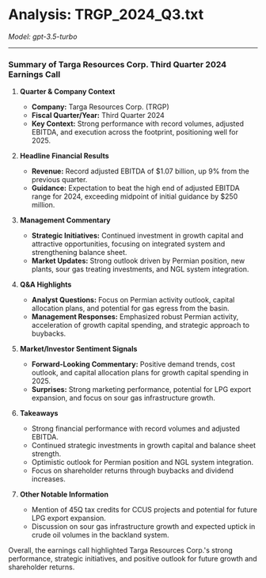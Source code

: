 # Analysis: TRGP_2024_Q3.txt

*Model: gpt-3.5-turbo*

---

### Summary of Targa Resources Corp. Third Quarter 2024 Earnings Call

1. **Quarter & Company Context**
   - **Company:** Targa Resources Corp. (TRGP)
   - **Fiscal Quarter/Year:** Third Quarter 2024
   - **Key Context:** Strong performance with record volumes, adjusted EBITDA, and execution across the footprint, positioning well for 2025.

2. **Headline Financial Results**
   - **Revenue:** Record adjusted EBITDA of $1.07 billion, up 9% from the previous quarter.
   - **Guidance:** Expectation to beat the high end of adjusted EBITDA range for 2024, exceeding midpoint of initial guidance by $250 million.

3. **Management Commentary**
   - **Strategic Initiatives:** Continued investment in growth capital and attractive opportunities, focusing on integrated system and strengthening balance sheet.
   - **Market Updates:** Strong outlook driven by Permian position, new plants, sour gas treating investments, and NGL system integration.

4. **Q&A Highlights**
   - **Analyst Questions:** Focus on Permian activity outlook, capital allocation plans, and potential for gas egress from the basin.
   - **Management Responses:** Emphasized robust Permian activity, acceleration of growth capital spending, and strategic approach to buybacks.

5. **Market/Investor Sentiment Signals**
   - **Forward-Looking Commentary:** Positive demand trends, cost outlook, and capital allocation plans for growth capital spending in 2025.
   - **Surprises:** Strong marketing performance, potential for LPG export expansion, and focus on sour gas infrastructure growth.

6. **Takeaways**
   - Strong financial performance with record volumes and adjusted EBITDA.
   - Continued strategic investments in growth capital and balance sheet strength.
   - Optimistic outlook for Permian position and NGL system integration.
   - Focus on shareholder returns through buybacks and dividend increases.

7. **Other Notable Information**
   - Mention of 45Q tax credits for CCUS projects and potential for future LPG export expansion.
   - Discussion on sour gas infrastructure growth and expected uptick in crude oil volumes in the backland system.

Overall, the earnings call highlighted Targa Resources Corp.'s strong performance, strategic initiatives, and positive outlook for future growth and shareholder returns.